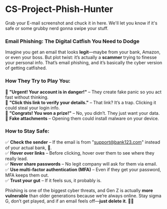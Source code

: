 # CS-Project-Phish-Hunter
Grab your E-mail screenshot and chuck it in here. We'll let you know if it's safe or some grubby nerd gonna swipe your stuff.

### **Email Phishing: The Digital Catfish You Need to Dodge** 

Imagine you get an email that looks **legit**—maybe from your bank, Amazon, or even your boss. But plot twist: it’s actually a **scammer** trying to finesse your personal info. That’s email phishing, and it’s basically the cyber version of getting catfished.  

### **How They Try to Play You:**  
🔹 **"Urgent! Your account is in danger!"** – They create fake panic so you act fast without thinking.  
🔹 **"Click this link to verify your details."** – That link? It’s a trap. Clicking it could steal your login info.  
🔹 **"Congrats! You won a prize!"** – No, you didn’t. They just want your data.  
🔹 **Fake attachments** – Opening them could install malware on your device.  

### **How to Stay Safe:**  
✅ **Check the sender** – If the email is from "support@bank123.com" instead of your actual bank, 🚩.  
✅ **Hover over links** – Before clicking, hover over them to see where they really lead.  
✅ **Never share passwords** – No legit company will ask for them via email.  
✅ **Use multi-factor authentication (MFA)** – Even if they get your password, MFA keeps them out.  
✅ **Trust your gut** – If it feels sus, it probably is.

Phishing is one of the biggest cyber threats, and Gen Z is actually **more vulnerable** than older generations because we’re always online. Stay sigma G, don’t get played, and if an email feels off—**just delete it**. 🚫📩  
